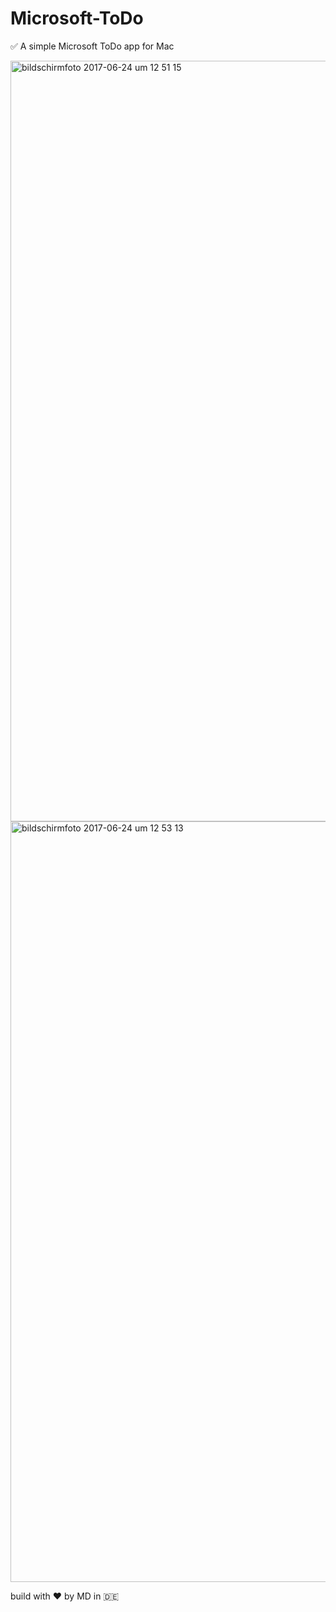 # Microsoft-ToDo
✅ A simple Microsoft ToDo app for Mac

<img width="1217" alt="bildschirmfoto 2017-06-24 um 12 51 15" src="https://user-images.githubusercontent.com/25595297/27507981-1ec953f6-58dc-11e7-8dcd-8f6c0fa8a7c2.png">

<img width="1217" alt="bildschirmfoto 2017-06-24 um 12 53 13" src="https://user-images.githubusercontent.com/25595297/27507982-3665a384-58dc-11e7-8b6d-4d03b8465242.png">


build with ❤️ by MD in 🇩🇪 
